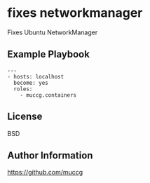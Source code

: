 fixes networkmanager
====================

Fixes Ubuntu NetworkManager

Example Playbook
----------------

    ---
    - hosts: localhost
      become: yes
      roles:
        - muccg.containers


License
-------

BSD

Author Information
------------------
https://github.com/muccg
